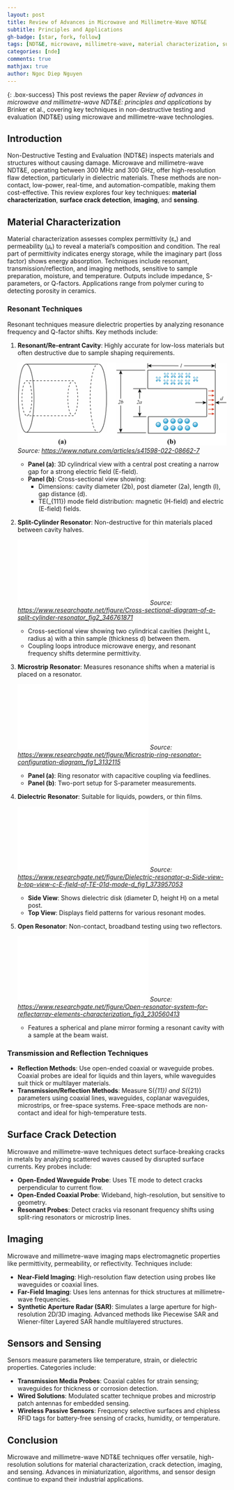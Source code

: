 ```yaml
---
layout: post
title: Review of Advances in Microwave and Millimetre-Wave NDT&E
subtitle: Principles and Applications
gh-badge: [star, fork, follow]
tags: [NDT&E, microwave, millimetre-wave, material characterization, surface crack detection, imaging, sensing]
categories: [nde]
comments: true
mathjax: true
author: Ngoc Diep Nguyen
---
```


{: .box-success}
This post reviews the paper *Review of advances in microwave and millimetre-wave NDT&E: principles and applications* by Brinker et al., covering key techniques in non-destructive testing and evaluation (NDT&E) using microwave and millimetre-wave technologies.

## Introduction

Non-Destructive Testing and Evaluation (NDT&E) inspects materials and structures without causing damage. Microwave and millimetre-wave NDT&E, operating between 300 MHz and 300 GHz, offer high-resolution flaw detection, particularly in dielectric materials. These methods are non-contact, low-power, real-time, and automation-compatible, making them cost-effective. This review explores four key techniques: **material characterization**, **surface crack detection**, **imaging**, and **sensing**.

## Material Characterization

Material characterization assesses complex permittivity (εᵣ) and permeability (μᵣ) to reveal a material’s composition and condition. The real part of permittivity indicates energy storage, while the imaginary part (loss factor) shows energy absorption. Techniques include resonant, transmission/reflection, and imaging methods, sensitive to sample preparation, moisture, and temperature. Outputs include impedance, S-parameters, or Q-factors. Applications range from polymer curing to detecting porosity in ceramics.

### Resonant Techniques

Resonant techniques measure dielectric properties by analyzing resonance frequency and Q-factor shifts. Key methods include:

1. **Resonant/Re-entrant Cavity**: Highly accurate for low-loss materials but often destructive due to sample shaping requirements.

   ![Re-entrant Cavity](/assets/img/Fig1.png)
   *Source: https://www.nature.com/articles/s41598-022-08662-7*

   - **Panel (a)**: 3D cylindrical view with a central post creating a narrow gap for a strong electric field (E-field).
   - **Panel (b)**: Cross-sectional view showing:
     - Dimensions: cavity diameter (2b), post diameter (2a), length (l), gap distance (d).
     - TE\(_{111}\) mode field distribution: magnetic (H-field) and electric (E-field) fields.

2. **Split-Cylinder Resonator**: Non-destructive for thin materials placed between cavity halves.

   ![Split-Cylinder Resonator](/assets/img/Fig2.img)
   *Source: https://www.researchgate.net/figure/Cross-sectional-diagram-of-a-split-cylinder-resonator_fig2_346761871*

   - Cross-sectional view showing two cylindrical cavities (height L, radius a) with a thin sample (thickness d) between them.
   - Coupling loops introduce microwave energy, and resonant frequency shifts determine permittivity.

3. **Microstrip Resonator**: Measures resonance shifts when a material is placed on a resonator.

   ![Microstrip Ring Resonator](/assets/img/Fig3.img)
   *Source: https://www.researchgate.net/figure/Microstrip-ring-resonator-configuration-diagram_fig1_3132115*

   - **Panel (a)**: Ring resonator with capacitive coupling via feedlines.
   - **Panel (b)**: Two-port setup for S-parameter measurements.

4. **Dielectric Resonator**: Suitable for liquids, powders, or thin films.

   ![Dielectric Resonator](/assets/img/fig4.img)
   *Source: https://www.researchgate.net/figure/Dielectric-resonator-a-Side-view-b-top-view-c-E-field-of-TE-01d-mode-d_fig1_373957053*

   - **Side View**: Shows dielectric disk (diameter D, height H) on a metal post.
   - **Top View**: Displays field patterns for various resonant modes.

5. **Open Resonator**: Non-contact, broadband testing using two reflectors.

   ![Open Resonator](/assets/img/fig5.img)
   *Source: https://www.researchgate.net/figure/Open-resonator-system-for-reflectarray-elements-characterization_fig3_230560413*

   - Features a spherical and plane mirror forming a resonant cavity with a sample at the beam waist.

### Transmission and Reflection Techniques

- **Reflection Methods**: Use open-ended coaxial or waveguide probes. Coaxial probes are ideal for liquids and thin layers, while waveguides suit thick or multilayer materials.
- **Transmission/Reflection Methods**: Measure S\(_{11}\) and S\(_{21}\) parameters using coaxial lines, waveguides, coplanar waveguides, microstrips, or free-space systems. Free-space methods are non-contact and ideal for high-temperature tests.

## Surface Crack Detection

Microwave and millimetre-wave techniques detect surface-breaking cracks in metals by analyzing scattered waves caused by disrupted surface currents. Key probes include:

- **Open-Ended Waveguide Probe**: Uses TE mode to detect cracks perpendicular to current flow.
- **Open-Ended Coaxial Probe**: Wideband, high-resolution, but sensitive to geometry.
- **Resonant Probes**: Detect cracks via resonant frequency shifts using split-ring resonators or microstrip lines.

## Imaging

Microwave and millimetre-wave imaging maps electromagnetic properties like permittivity, permeability, or reflectivity. Techniques include:

- **Near-Field Imaging**: High-resolution flaw detection using probes like waveguides or coaxial lines.
- **Far-Field Imaging**: Uses lens antennas for thick structures at millimetre-wave frequencies.
- **Synthetic Aperture Radar (SAR)**: Simulates a large aperture for high-resolution 2D/3D imaging. Advanced methods like Piecewise SAR and Wiener-filter Layered SAR handle multilayered structures.

## Sensors and Sensing

Sensors measure parameters like temperature, strain, or dielectric properties. Categories include:

- **Transmission Media Probes**: Coaxial cables for strain sensing; waveguides for thickness or corrosion detection.
- **Wired Solutions**: Modulated scatter technique probes and microstrip patch antennas for embedded sensing.
- **Wireless Passive Sensors**: Frequency selective surfaces and chipless RFID tags for battery-free sensing of cracks, humidity, or temperature.

## Conclusion

Microwave and millimetre-wave NDT&E techniques offer versatile, high-resolution solutions for material characterization, crack detection, imaging, and sensing. Advances in miniaturization, algorithms, and sensor design continue to expand their industrial applications.

